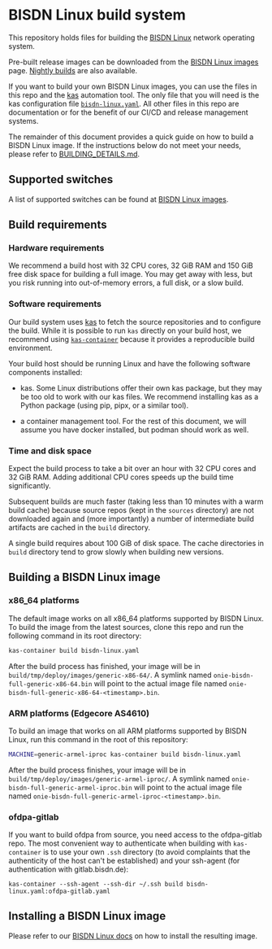 # BISDN Linux build system

This repository holds files for building the
[BISDN Linux](https://docs.bisdn.de/) network operating system.

Pre-built release images can be downloaded from the
[BISDN Linux images](https://docs.bisdn.de/download_images.html) page.
[Nightly builds](http://repo.bisdn.de/nightly_builds/) are also available.

If you want to build your own BISDN Linux images, you can use the files
in this repo and the [kas](https://github.com/siemens/kas) automation
tool. The only file that you will need is the kas configuration file
[`bisdn-linux.yaml`](bisdn-linux.yaml). All other files in this repo
are documentation or for the benefit of our CI/CD and release management
systems.

The remainder of this document provides a quick guide on how to build
a BISDN Linux image. If the instructions below do not meet your needs,
please refer to [BUILDING_DETAILS.md](BUILDING_DETAILS.md).

## Supported switches

A list of supported switches can be found at
[BISDN Linux images](https://docs.bisdn.de/download_images.html).

## Build requirements

### Hardware requirements

We recommend a build host with 32 CPU cores, 32 GiB RAM and 150 GiB free
disk space for building a full image. You may get away with less, but
you risk running into out-of-memory errors, a full disk, or a slow build.

### Software requirements

Our build system uses
[kas](https://kas.readthedocs.io/en/latest/userguide.html) to fetch the
source repositories and to configure the build. While it is possible to
run `kas` directly on your build host, we recommend using
[`kas-container`](https://kas.readthedocs.io/en/latest/userguide/kas-container.html)
because it provides a reproducible build environment.

Your build host should be running Linux and have the following software
components installed:

- kas. Some Linux distributions offer their own kas package, but they
  may be too old to work with our kas files. We recommend installing
  kas as a Python package (using pip, pipx, or a similar tool).

- a container management tool. For the rest of this document, we will assume
  you have docker installed, but podman should work as well.

### Time and disk space

Expect the build process to take a bit over an hour with 32 CPU cores
and 32 GiB RAM. Adding additional CPU cores speeds up the build time
significantly.

Subsequent builds are much faster (taking less than 10 minutes with a warm
build cache) because source repos (kept in the `sources` directory) are not
downloaded again and (more importantly) a number of intermediate build
artifacts are cached in the `build` directory.

A single build requires about 100 GiB of disk space. The cache directories in
`build` directory tend to grow slowly when building new versions.

## Building a BISDN Linux image

### x86_64 platforms

The default image works on all x86_64 platforms supported by BISDN
Linux. To build the image from the latest sources, clone this repo and
run the following command in its root directory:

```bash
kas-container build bisdn-linux.yaml
```

After the build process has finished, your image will be in
`build/tmp/deploy/images/generic-x86-64/`. A symlink named
`onie-bisdn-full-generic-x86-64.bin` will point to the actual image
file named `onie-bisdn-full-generic-x86-64-<timestamp>.bin`.

### ARM platforms (Edgecore AS4610)

To build an image that works on all ARM platforms supported by BISDN Linux,
run this command in the root of this repository:

```bash
MACHINE=generic-armel-iproc kas-container build bisdn-linux.yaml
```

After the build process finishes, your image will be in
`build/tmp/deploy/images/generic-armel-iproc/`. A symlink named
`onie-bisdn-full-generic-armel-iproc.bin` will point to the actual image
file named `onie-bisdn-full-generic-armel-iproc-<timestamp>.bin`.

### ofdpa-gitlab

If you want to build ofdpa from source, you need access to the
ofdpa-gitlab repo. The most convenient way to authenticate when building
with `kas-container` is to use your own `.ssh` directory (to avoid
complaints that the authenticity of the host can't be established)
and your ssh-agent (for authentication with gitlab.bisdn.de):

```shell
kas-container --ssh-agent --ssh-dir ~/.ssh build bisdn-linux.yaml:ofdpa-gitlab.yaml
```

## Installing a BISDN Linux image

Please refer to our
[BISDN Linux docs](https://docs.bisdn.de/getting_started/install_bisdn_linux.html)
on how to install the resulting image.
